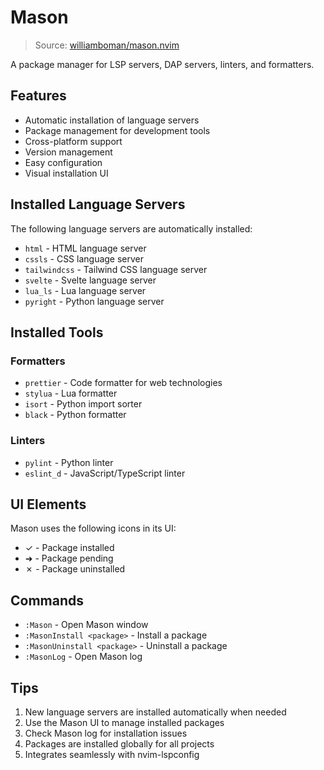 # Mason

> Source: [williamboman/mason.nvim](https://github.com/williamboman/mason.nvim)

A package manager for LSP servers, DAP servers, linters, and formatters.

## Features

- Automatic installation of language servers
- Package management for development tools
- Cross-platform support
- Version management
- Easy configuration
- Visual installation UI

## Installed Language Servers

The following language servers are automatically installed:

- `html` - HTML language server
- `cssls` - CSS language server
- `tailwindcss` - Tailwind CSS language server
- `svelte` - Svelte language server
- `lua_ls` - Lua language server
- `pyright` - Python language server

## Installed Tools

### Formatters
- `prettier` - Code formatter for web technologies
- `stylua` - Lua formatter
- `isort` - Python import sorter
- `black` - Python formatter

### Linters
- `pylint` - Python linter
- `eslint_d` - JavaScript/TypeScript linter

## UI Elements

Mason uses the following icons in its UI:
- ✓ - Package installed
- ➜ - Package pending
- ✗ - Package uninstalled

## Commands

- `:Mason` - Open Mason window
- `:MasonInstall <package>` - Install a package
- `:MasonUninstall <package>` - Uninstall a package
- `:MasonLog` - Open Mason log

## Tips

1. New language servers are installed automatically when needed
2. Use the Mason UI to manage installed packages
3. Check Mason log for installation issues
4. Packages are installed globally for all projects
5. Integrates seamlessly with nvim-lspconfig 